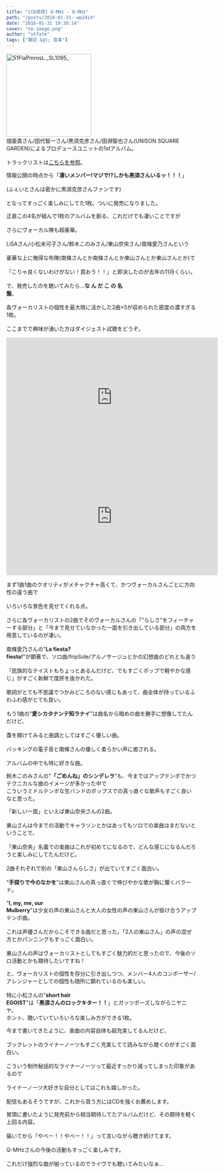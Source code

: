 ```yaml
---
title: "[CD感想] Q-MHz - Q-MHz"
path: "/posts/2016-01-31--wp2414"
date: "2016-01-31 19:30:14"
cover: "no-image.png"
author: "stfate"
tags: ["雑記 &gt; 音楽"]
---
```


<style type="text/css">
<!--
p {white-space: pre-wrap};
-->
</style>

<a href="http://www.amazon.co.jp/Q-MHz/dp/B017AUA81I/ref=sr_1_1?ie=UTF8&qid=1454229378&sr=8-1&keywords=a-mhz" target="_blank"><img src="http://stfate.net/wp-content/uploads/2016/01/51FIaPmrosL._SL1095_-300x294.jpg" alt="51FIaPmrosL._SL1095_" width="225" height="220" class="alignnone size-medium wp-image-2415" /></a>
畑亜貴さん/田代智一さん/黒須克彦さん/田淵智也さん(UNISON SQUARE GARDEN)によるプロデュースユニットの1stアルバム。<br />
トラックリストは<a href="http://www.toysfactory.co.jp/artist/QMHz/disco/1434">こちらを参照</a>。

情報公開の時点から「<strong>凄いメンバー!マジで!?しかも黒須さんいるッ！！！</strong>」<br />
(ふぇいとさんは密かに黒須克彦さんファンです)<br />
となってすっごく楽しみにしてた1枚。ついに発売になりました。

正直この4名が組んで1枚のアルバムを創る、これだけでも凄いことですが<br />
さらにヴォーカル陣も超豪華。<br />
LiSAさん/小松未可子さん/鈴木このみさん/東山奈央さん/南條愛乃さんという<br />
豪華な上に俺得な布陣(南條さんとか南條さんとか東山さんとか東山さんとか)で<br />
「こりゃ良くないわけがない！買おう！！」と即決したのが去年の11月くらい。<br />
で、発売したのを聴いてみたら…<strong>な ん だ こ の 名 盤</strong>。<br />
各ヴォーカリストの個性を最大限に活かした2曲×5が収められた密度の濃すぎる1枚。<br />
ここまでで興味が湧いた方はダイジェスト試聴をどうぞ。

<iframe width="560" height="315" src="https://www.youtube.com/embed/XfD25i7_jIs" frameborder="0" allowfullscreen></iframe>

<iframe width="560" height="315" src="https://www.youtube.com/embed/jl47WgHGK24" frameborder="0" allowfullscreen></iframe>

まず1曲1曲のクオリティがメチャクチャ高くて、かつヴォーカルさんごとに方向性の違う曲で<br />
いろいろな景色を見せてくれる点。<br />
さらに各ヴォーカリストの2曲でそのヴォーカルさんの「"らしさ"をフィーチャーする部分」と「今まで見せていなかった一面を引き出している部分」の両方を用意しているのが凄い。<br />
南條愛乃さんの"<strong>La fiesta? fiesta!</strong>"が顕著で、ソロ曲/fripSide/アルノサージュとかの幻想曲のどれとも違う<br />
「民族的なテイストもちょっとあるんだけど、でもすごくポップで軽やかな感じ」がすごく新鮮で度肝を抜かれた。<br />
歌詞がとても不思議でつかみどころのない感じもあって、曲全体が持っているふわふわ感がとても良い。<br />
もう1曲の"<strong>愛シカタナンテ知ラナイ</strong>"は曲名から暗めの曲を勝手に想像してたんだけど、<br />
蓋を開けてみると曲調としてはすごく優しい曲。<br />
バッキングの電子音と南條さんの優しく柔らかい声に癒される。<br />
アルバムの中でも特に好きな曲。

鈴木このみさんの"<strong>「ごめんね」のシンデレラ</strong>"も、今まではアップテンポでかつテクニカルな曲のイメージが多かった中で
こういうミドルテンポな生バンドのポップスでの真っ直ぐな歌声もすごく良いなと思った。

「新しい一面」といえば東山奈央さんの2曲。<br />
東山さんは今までの活動でキャラソンとかはあってもソロでの楽曲はまだないということで、<br />
「東山奈央」名義での楽曲はこれが初めてになるので、どんな感じになるんだろうと楽しみにしてたんだけど。<br />
2曲それぞれで別の「東山さんらしさ」が出ていてすごく面白い。<br />
"<strong>手探りで今のなかを</strong>"は東山さんの真っ直ぐで伸びやかな歌が胸に響くバラード。<br />
"<strong>I, my, me, our Mulberry</strong>"は少女の声の東山さんと大人の女性の声の東山さんが掛け合うアップテンポ曲。<br />
これは声優さんだからこそできる曲だと思った。「2人の東山さん」の声の混ぜ方とかパンニングもすっごく面白い。<br />
東山さんの声はヴォーカリストとしてもすごく魅力的だと思ったので、今後のソロ活動とかも期待したいですね！

と、ヴォーカリストの個性を存分に引き出しつつ、メンバー4人のコンポーザー/アレンジャーとしての個性も随所に顕れているのも楽しい。<br />
特に小松さんの"<strong>short hair EGOIST</strong>"は「<strong>黒須さんのロックキター！！</strong>」とガッツポーズしながらニヤニヤ。
ホント、聴いていていろいろな楽しみ方ができる1枚。

今まで書いてきたように、楽曲の内容自体も超充実してるんだけど、<br />
ブックレットのライナーノーツもすごく充実してて読みながら聴くのがすごく面白い。<br />
こういう制作秘話的なライナーノーツって最近すっかり減ってしまった印象があるので<br />
ライナーノーツ大好きな自分としてはこれも嬉しかった。<br />
配信もあるそうですが、これから買う方にはCDを強くお薦めします。

冒頭に書いたように発売前から相当期待してたアルバムだけど、その期待を軽く上回る内容。<br />
届いてから「やべー！！やべー！！」って言いながら聴き続けてます。<br />
Q-MHzさんの今後の活動もすっごく楽しみです。<br />
これだけ強烈な曲が揃っているのでライヴでも聴いてみたいなぁ…